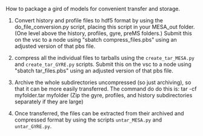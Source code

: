 How to package a gird of models for convenient transfer and storage.

1) Convert history and profile files to hdf5 format by using the do_file_conversion.py script, placing this script in your MESA_out folder. (One level above the history, profiles, gyre, preMS folders.)
Submit this on the vsc to a node using "sbatch compress_files.pbs" using an adjusted version of that pbs file.

2) compress all the individual files to tarballs using the `create_tar_MESA.py` and `create_tar_GYRE.py` scripts.
Submit this on the vsc to a node using "sbatch tar_files.pbs" using an adjusted version of that pbs file.

3) Archive the whole subdirectories uncompressed (so just archiving), so that it can be more easily transferred.
The command do do this is: tar -cf myfolder.tar myfolder
(Zip the gyre, profiles, and history subdirectories separately if they are large)


4) Once transferred, the files can be extracted from their archived and compressed format by using the scripts `untar_MESA.py` and `untar_GYRE.py`.
